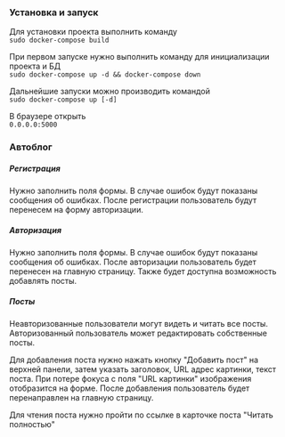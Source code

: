 ### Установка и запуск

Для установки проекта выполнить команду  
`sudo docker-compose build`
 
При первом запуске нужно выполнить команду для инициализации проекта и БД  
`sudo docker-compose up -d && docker-compose down`

Дальнейшие запуски можно производить командой  
`sudo docker-compose up [-d]`

В браузере открыть  
`0.0.0.0:5000`

### Автоблог

##### Регистрация

Нужно заполнить поля формы. В случае ошибок будут показаны сообщения об ошибках.
После регистрации пользователь будут перенесем на форму авторизации.

##### Авторизация

Нужно заполнить поля формы. В случае ошибок будут показаны сообщения об ошибках.
После авторизации пользователь будет перенесен на главную страницу. 
Также будет доступна возможность добавлять посты.

##### Посты

Неавторизованные пользователи могут видеть и читать все посты. 
Авторизованный пользователь может редактировать собственные посты.

Для добавления поста нужно нажать кнопку "Добавить пост" на верхней панели,
затем указать заголовок, URL адрес картинки, текст поста. 
При потере фокуса с поля "URL картинки" изображения отобразится на форме.
После добавления пользователь будет перенаправлен на главную страницу.

Для чтения поста нужно пройти по ссылке в карточке поста "Читать полностью"


